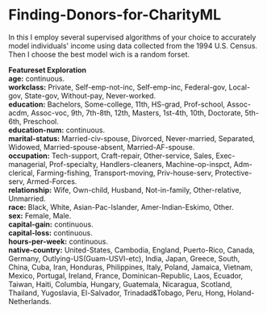 # Finding-Donors-for-CharityML
In this I employ several supervised algorithms of your choice to accurately model individuals' income using data collected from the 1994 U.S. Census. Then I choose the best model wich is a random forset.

**Featureset Exploration**
<br> **age:** continuous.
<br> **workclass:** Private, Self-emp-not-inc, Self-emp-inc, Federal-gov, Local-gov, State-gov, Without-pay, Never-worked.
<br> **education:** Bachelors, Some-college, 11th, HS-grad, Prof-school, Assoc-acdm, Assoc-voc, 9th, 7th-8th, 12th, Masters, 1st-4th, 10th, Doctorate, 5th-6th, Preschool.
<br> **education-num:** continuous.
<br> **marital-status:** Married-civ-spouse, Divorced, Never-married, Separated, Widowed, Married-spouse-absent, Married-AF-spouse.
<br> **occupation:** Tech-support, Craft-repair, Other-service, Sales, Exec-managerial, Prof-specialty, Handlers-cleaners, Machine-op-inspct, Adm-clerical, Farming-fishing, Transport-moving, Priv-house-serv, Protective-serv, Armed-Forces.
<br> **relationship:** Wife, Own-child, Husband, Not-in-family, Other-relative, Unmarried.
<br> **race:** Black, White, Asian-Pac-Islander, Amer-Indian-Eskimo, Other.
<br> **sex:** Female, Male.
<br> **capital-gain:** continuous.
<br> **capital-loss:** continuous.
<br> **hours-per-week:** continuous.
<br> **native-country:** United-States, Cambodia, England, Puerto-Rico, Canada, Germany, Outlying-US(Guam-USVI-etc), India, Japan, Greece, South, China, Cuba, Iran, Honduras, Philippines, Italy, Poland, Jamaica, Vietnam, Mexico, Portugal, Ireland, France, Dominican-Republic, Laos, Ecuador, Taiwan, Haiti, Columbia, Hungary, Guatemala, Nicaragua, Scotland, Thailand, Yugoslavia, El-Salvador, Trinadad&Tobago, Peru, Hong, Holand-Netherlands.
